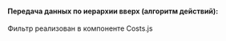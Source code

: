 #### Передача данных по иерархии вверх (алгоритм действий):  
Фильтр реализован в компоненте Costs.js